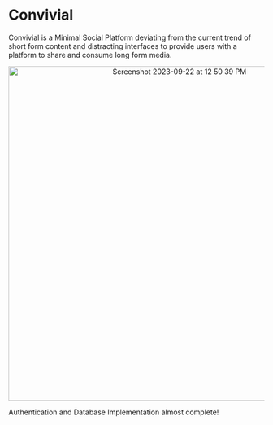 # Convivial
Convivial is a Minimal Social Platform deviating from the current trend of short form content and distracting interfaces to provide users with a platform to  share and consume long form media. 

<p align="center">
<img width="657" alt="Screenshot 2023-09-22 at 12 50 39 PM" src="https://github.com/Anraj-J/Convivial/assets/86089564/cf7ad1c0-ed3c-4f33-b652-dfc03b057ebf">
</p>

Authentication and Database Implementation almost complete!
